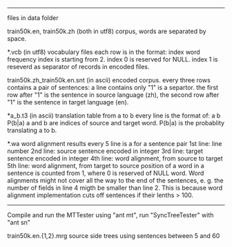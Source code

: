 ----------
files in data folder

train50k.en, train50k.zh (both in utf8)
corpus, words are separated by space.

*.vcb (in utf8)
vocabulary files 
each row is in the format:
index word frequency
index is starting from 2. 
index 0 is reserved for NULL.
index 1 is reseverd as separator of records in encoded files.

train50k.zh_train50k.en.snt (in ascii) 
encoded corpus.
every three rows contains a pair of sentences:
a line contains only "1" is a separtor.
the first row after "1" is the sentence in source language (zh),
the second row after "1" is the sentence in target language (en).

*a_b.t3 (in ascii)
translation table from a to b
every line is the format of:  a b P(b|a)
a and b are indices of source and target word. P(b|a) is the probablity translating a to b.

*.wa
word alignment results
every 5 line is a for a sentence pair
1st line:  line number 
2nd line: source sentence encoded in integer
3rd line: target sentence encoded in integer
4th line: word alignment, from source to target
5th line: word alignment, from target to source
position of a word in a sentence is counted from 1, where 0 is reserved of NULL word.
Word alignments might not cover all the way to the end of the sentences, e. g. the number of fields in line 4 migth be smaller than line 2. This is because word alignment implementation cuts off sentences if their lenths > 100.

----------
Compile and run the MTTester using "ant mt", run "SyncTreeTester" with "ant sn"

train50k.en.{1,2}.mrg source side trees using sentences between 5 and 60

